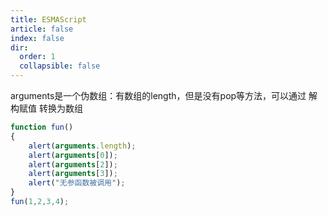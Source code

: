 ```yaml
---
title: ESMAScript
article: false
index: false
dir:
  order: 1
  collapsible: false
---
```


arguments是一个伪数组：有数组的length，但是没有pop等方法，可以通过 解构赋值 转换为数组

```js
function fun()
{
    alert(arguments.length);
    alert(arguments[0]);
    alert(arguments[2]);
    alert(arguments[3]);
    alert("无参函数被调用");
}
fun(1,2,3,4);
```

